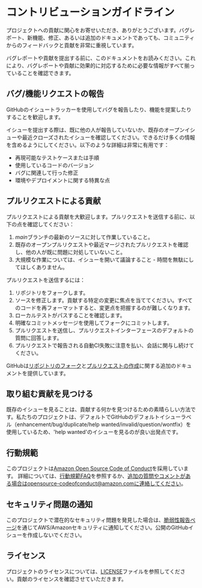 # コントリビューションガイドライン

プロジェクトへの貢献に関心をお寄せいただき、ありがとうございます。バグレポート、新機能、修正、あるいは追加のドキュメントであっても、コミュニティからのフィードバックと貢献を非常に重視しています。

バグレポートや貢献を提出する前に、このドキュメントをお読みください。これにより、バグレポートや貢献に効果的に対応するために必要な情報がすべて揃っていることを確認できます。

## バグ/機能リクエストの報告

GitHubのイシュートラッカーを使用してバグを報告したり、機能を提案したりすることを歓迎します。

イシューを提出する際は、既に他の人が報告していないか、既存のオープンイシューや最近クローズされたイシューを確認してください。できるだけ多くの情報を含めるようにしてください。以下のような詳細は非常に有用です：

* 再現可能なテストケースまたは手順
* 使用しているコードのバージョン
* バグに関連して行った修正
* 環境やデプロイメントに関する特異な点

## プルリクエストによる貢献
プルリクエストによる貢献を大歓迎します。プルリクエストを送信する前に、以下の点を確認してください：

1. *main*ブランチの最新のソースに対して作業していること。
2. 既存のオープンプルリクエストや最近マージされたプルリクエストを確認し、他の人が既に問題に対処していないこと。
3. 大規模な作業については、イシューを開いて議論すること - 時間を無駄にしてほしくありません。

プルリクエストを送信するには：

1. リポジトリをフォークします。
2. ソースを修正します。貢献する特定の変更に焦点を当ててください。すべてのコードを再フォーマットすると、変更点を把握するのが難しくなります。
3. ローカルテストがパスすることを確認します。
4. 明確なコミットメッセージを使用してフォークにコミットします。
5. プルリクエストを送信し、プルリクエストインターフェースのデフォルトの質問に回答します。
6. プルリクエストで報告される自動CI失敗に注意を払い、会話に関与し続けてください。

GitHubは[リポジトリのフォーク](https://help.github.com/articles/fork-a-repo/)と[プルリクエストの作成](https://help.github.com/articles/creating-a-pull-request/)に関する追加のドキュメントを提供しています。

## 取り組む貢献を見つける
既存のイシューを見ることは、貢献する何かを見つけるための素晴らしい方法です。私たちのプロジェクトは、デフォルトでGitHubのデフォルトイシューラベル（enhancement/bug/duplicate/help wanted/invalid/question/wontfix）を使用しているため、'help wanted'のイシューを見るのが良い出発点です。

## 行動規範
このプロジェクトは[Amazon Open Source Code of Conduct](https://aws.github.io/code-of-conduct)を採用しています。
詳細については、[行動規範FAQ](https://aws.github.io/code-of-conduct-faq)を参照するか、追加の質問やコメントがある場合はopensource-codeofconduct@amazon.comに連絡してください。

## セキュリティ問題の通知
このプロジェクトで潜在的なセキュリティ問題を発見した場合は、[脆弱性報告ページ](http://aws.amazon.com/security/vulnerability-reporting/)を通じてAWS/Amazonセキュリティに通知してください。公開のGitHubイシューを作成しないでください。

## ライセンス

プロジェクトのライセンスについては、[LICENSE](LICENSE)ファイルを参照してください。貢献のライセンスを確認させていただきます。
